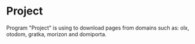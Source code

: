# Project
 Program "Project" is using to download pages from domains such as: olx, otodom, gratka, morizon and domiporta.
